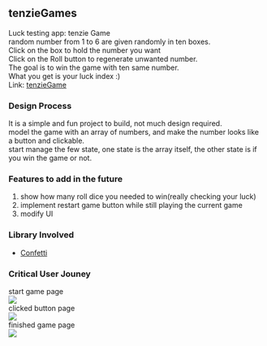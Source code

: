 ## tenzieGames

Luck testing app: tenzie Game
<br>
random number from 1 to 6 are given randomly in ten boxes.
<br>
Click on the box to hold the number you want
<br>
Click on the Roll button to regenerate unwanted number.
<br>
The goal is to win the game with ten same number.
<br>
What you get is your luck index :)
<br>
Link: [tenzieGame](https://prod.d3422cj9r5dusu.amplifyapp.com/)

### Design Process

It is a simple and fun project to build, not much design required.
<br>
model the game with an array of numbers, and make the number looks like a button and clickable.
<br>
start manage the few state, one state is the array itself, the other state is if you win the game or not.

### Features to add in the future

1. show how many roll dice you needed to win(really checking your luck)
2. implement restart game button while still playing the current game
3. modify UI

### Library Involved

- [Confetti](https://www.npmjs.com/package/react-confetti)

### Critical User Jouney

start game page
<br>
![](tenzieWin.png)
<br>
clicked button page
<br>
![](tenzieClicks.png)
<br>
finished game page
<br>
![](tenzieWin.png)
